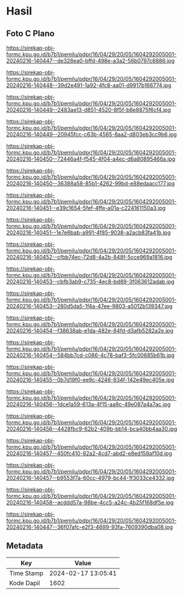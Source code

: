 # Hasil

## Foto C Plano

https://sirekap-obj-formc.kpu.go.id/b7b1/pemilu/pdpr/16/04/29/20/05/1604292005001-20240216-140447--de328ea0-bffd-498e-a3a2-56b0797c6886.jpg

https://sirekap-obj-formc.kpu.go.id/b7b1/pemilu/pdpr/16/04/29/20/05/1604292005001-20240216-140448--39d2e491-1a92-4fc8-aa01-d9917b166774.jpg

https://sirekap-obj-formc.kpu.go.id/b7b1/pemilu/pdpr/16/04/29/20/05/1604292005001-20240216-140449--2483ae13-d851-4520-8f5f-b8e8875f6cf4.jpg

https://sirekap-obj-formc.kpu.go.id/b7b1/pemilu/pdpr/16/04/29/20/05/1604292005001-20240216-140449--20945fcc-c63b-4565-8aa2-d803eb3cc9b6.jpg

https://sirekap-obj-formc.kpu.go.id/b7b1/pemilu/pdpr/16/04/29/20/05/1604292005001-20240216-140450--72446a4f-f545-4f04-a4ec-d6a80895466a.jpg

https://sirekap-obj-formc.kpu.go.id/b7b1/pemilu/pdpr/16/04/29/20/05/1604292005001-20240216-140450--36388a58-85b1-4262-99bd-e88edaacc177.jpg

https://sirekap-obj-formc.kpu.go.id/b7b1/pemilu/pdpr/16/04/29/20/05/1604292005001-20240216-140451--e39c1654-5fef-4ffe-a01a-c224161150a3.jpg

https://sirekap-obj-formc.kpu.go.id/b7b1/pemilu/pdpr/16/04/29/20/05/1604292005001-20240216-140451--1e7e6bab-a991-4f85-9038-a2acb83fa41b.jpg

https://sirekap-obj-formc.kpu.go.id/b7b1/pemilu/pdpr/16/04/29/20/05/1604292005001-20240216-140452--cfbb74ec-72d8-4a2b-848f-5cce969a1816.jpg

https://sirekap-obj-formc.kpu.go.id/b7b1/pemilu/pdpr/16/04/29/20/05/1604292005001-20240216-140453--cbfb3ab9-c735-4ec8-bd89-3f063612adab.jpg

https://sirekap-obj-formc.kpu.go.id/b7b1/pemilu/pdpr/16/04/29/20/05/1604292005001-20240216-140453--280d5da5-1f4a-47ee-9803-a5012b139347.jpg

https://sirekap-obj-formc.kpu.go.id/b7b1/pemilu/pdpr/16/04/29/20/05/1604292005001-20240216-140454--f38638ab-e1da-482e-84fd-d3afb5282a2e.jpg

https://sirekap-obj-formc.kpu.go.id/b7b1/pemilu/pdpr/16/04/29/20/05/1604292005001-20240216-140454--584bb7cd-c086-4c78-baf3-5fc00685b61b.jpg

https://sirekap-obj-formc.kpu.go.id/b7b1/pemilu/pdpr/16/04/29/20/05/1604292005001-20240216-140455--0b7d19f0-ee9c-4246-834f-142e49ec405e.jpg

https://sirekap-obj-formc.kpu.go.id/b7b1/pemilu/pdpr/16/04/29/20/05/1604292005001-20240216-140456--1dce1a59-613a-4f15-aa9c-49e087a4a7ac.jpg

https://sirekap-obj-formc.kpu.go.id/b7b1/pemilu/pdpr/16/04/29/20/05/1604292005001-20240216-140456--4428fbc9-62b2-409b-bb14-bca40bb4aa30.jpg

https://sirekap-obj-formc.kpu.go.id/b7b1/pemilu/pdpr/16/04/29/20/05/1604292005001-20240216-140457--450fc410-82a2-4cd7-abd2-e8ed158af10d.jpg

https://sirekap-obj-formc.kpu.go.id/b7b1/pemilu/pdpr/16/04/29/20/05/1604292005001-20240216-140457--b9553f7a-60cc-4979-bc44-1f3033ce4332.jpg

https://sirekap-obj-formc.kpu.go.id/b7b1/pemilu/pdpr/16/04/29/20/05/1604292005001-20240216-140458--acddd57a-98be-4cc5-a24c-4b25f168df5e.jpg

https://sirekap-obj-formc.kpu.go.id/b7b1/pemilu/pdpr/16/04/29/20/05/1604292005001-20240216-140447--36f07afc-e2f3-4699-93fa-7609390dba08.jpg


## Metadata

| Key        | Value               |
| ---------- | ------------------- |
| Time Stamp | 2024-02-17 13:05:41 |
| Kode Dapil | 1602                |



